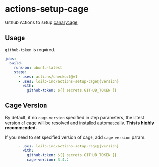 # actions-setup-cage
Github Actions to setup [canarycage](https://github.com/loilo-inc/canarycage)

## Usage

`github-token` is required.

```yml
jobs:
  build:
    runs-on: ubuntu-latest
    steps:
      - uses: actions/checkout@v1
      - uses: loilo-inc/actions-setup-cage@{version}
        with:
          github-token: ${{ secrets.GITHUB_TOKEN }}
```



## Cage Version

By default, if no `cage-version` specified in step parameters, the latest version of cage will be resolved and installed automatically. **This is highly recommended.**

If you need to set specified version of cage, add `cage-version` param.

```yaml
      - uses: loilo-inc/actions-setup-cage@{version}
        with:
          github-token: ${{ secrets.GITHUB_TOKEN }}
          cage-version: 3.4.2
```
